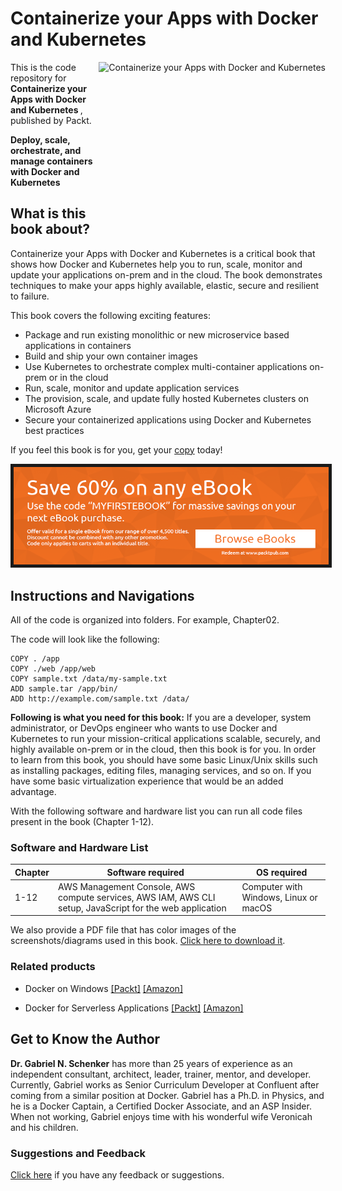 # Containerize your Apps with Docker and Kubernetes

<img src="https://packt-type-cloud.s3.amazonaws.com/uploads/sites/2942/2018/09/cover-1.png" alt="Containerize your Apps with Docker and Kubernetes" height="256px" align="right">

This is the code repository for <b> Containerize your Apps with Docker and Kubernetes </b>, published by Packt.

**Deploy, scale, orchestrate, and manage containers with Docker and Kubernetes**

## What is this book about?
Containerize your Apps with Docker and Kubernetes is a critical book that shows how Docker and Kubernetes help you to run, scale, monitor and update your applications on-prem and in the cloud. The book demonstrates techniques to make your apps highly available, elastic, secure and resilient to failure.

This book covers the following exciting features:
* Package and run existing monolithic or new microservice based applications in containers
* Build and ship your own container images
* Use Kubernetes to orchestrate complex multi-container applications on-prem or in the cloud
* Run, scale, monitor and update application services 
* The provision, scale, and update fully hosted Kubernetes clusters on Microsoft Azure 
* Secure your containerized applications using Docker and Kubernetes best practices

If you feel this book is for you, get your [copy](https://www.amazon.com/dp/1789134323) today!

<a href="https://www.packtpub.com/?utm_source=github&utm_medium=banner&utm_campaign=GitHubBanner"><img src="https://raw.githubusercontent.com/PacktPublishing/GitHub/master/GitHub.png" 
alt="https://www.packtpub.com/" border="5" /></a>

## Instructions and Navigations
All of the code is organized into folders. For example, Chapter02.

The code will look like the following:
```
COPY . /app
COPY ./web /app/web
COPY sample.txt /data/my-sample.txt
ADD sample.tar /app/bin/
ADD http://example.com/sample.txt /data/

```

**Following is what you need for this book:**
If you are a developer, system administrator, or DevOps engineer who wants to use Docker and Kubernetes to run your mission-critical applications scalable, securely, and highly available on-prem or in the cloud, then this book is for you. In order to learn from this book, you should have some basic Linux/Unix skills such as installing packages, editing files, managing services, and so on. If you have some basic virtualization experience that would be an added advantage.

With the following software and hardware list you can run all code files present in the book (Chapter 1-12).
### Software and Hardware List
| Chapter | Software required | OS required |
| -------- | ------------------------------------ | ----------------------------------- |
| 1-12 | AWS Management Console, AWS compute services, AWS IAM, AWS CLI setup, JavaScript for the web application | Computer with Windows, Linux or macOS |


We also provide a PDF file that has color images of the screenshots/diagrams used in this book. [Click here to download it](https://www.packtpub.com/sites/default/files/downloads/9781789610369_ColorImages.pdf).

### Related products <Paste books from the Other books you may enjoy section>
* Docker on Windows [[Packt]](https://www.packtpub.com/virtualization-and-cloud/docker-windows?utm_source=github&utm_medium=repository&utm_campaign=9781785281655) [[Amazon]](https://www.amazon.com/dp/1785281658)

* Docker for Serverless Applications [[Packt]](https://www.packtpub.com/virtualization-and-cloud/docker-serverless-applications?utm_source=github&utm_medium=repository&utm_campaign=9781788835268) [[Amazon]](https://www.amazon.com/dp/1788835263)
## Get to Know the Author
**Dr. Gabriel N. Schenker**
has more than 25 years of experience as an independent consultant, architect, leader, trainer, mentor, and developer. Currently, Gabriel works as Senior Curriculum Developer at Confluent after coming from a similar position at Docker. Gabriel has a Ph.D. in Physics, and he is a Docker Captain, a Certified Docker Associate, and an ASP Insider. When not working, Gabriel enjoys time with his wonderful wife Veronicah and his children.


### Suggestions and Feedback
[Click here](https://docs.google.com/forms/d/e/1FAIpQLSdy7dATC6QmEL81FIUuymZ0Wy9vH1jHkvpY57OiMeKGqib_Ow/viewform) if you have any feedback or suggestions.
